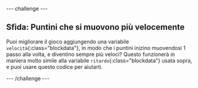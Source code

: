 --- challenge ---
## Sfida: Puntini che si muovono più velocemente
Puoi migliorare il gioco aggiungendo una variabile `velocità`{:class="blockdata"}, in modo che i puntini inizino muovendosi 1 passo alla volta, e diventino sempre più veloci? Questo funzionerà in maniera molto simile alla variabile `ritardo`{:class="blockdata"} usata sopra, e puoi usare questo codice per aiutarti.




--- /challenge ---